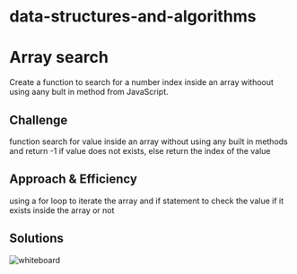 # data-structures-and-algorithms

# Array search
Create a function to search for a number index inside an array withoout using aany bult in method from JavaScript.

## Challenge
function search for value inside an array without using any built in methods and return -1 if value does not exists, else return the index of the value

## Approach & Efficiency
using a for loop to  iterate the array and if statement to check the value if it exists inside the array or not

## Solutions
![whiteboard](../assets/array-binary-search.jpg)

